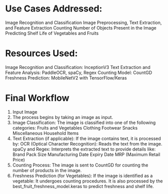 # Use Cases Addressed:
Image Recognition and Classification
Image Preprocessing, Text Extraction, and Feature Extraction
Counting Number of Objects Present in the Image
Predicting Shelf Life of Vegetables and Fruits

# Resources Used:
Image Recognition and Classification: InceptionV3
Text Extraction and Feature Analysis: PaddleOCR, spaCy, Regex
Counting Model: CountGD
Freshness Prediction: MobileNetV2 with TensorFlow/Keras

# Final Workflow
1. Input Image
2. The process begins by taking an image as input.
3. Image Classification:
  The image is classified into one of the following categories:
    Fruits and Vegetables
    Clothing
    Footwear
    Snacks
    Miscellaneous Household Items
4. Text Extraction (if applicable):
  If the image contains text, it is processed by:
  OCR (Optical Character Recognition): Reads the text from the image.
  spaCy and Regex: Interprets the extracted text to provide details like:
    Brand
    Pack Size
    Manufacturing Date
    Expiry Date
    MRP (Maximum Retail Price)
5. Counting Process:
  The image is sent to CountGD for counting the number of products in the image.
6. Freshness Prediction (for Vegetables):
  If the image is identified as a vegetable:
    It undergoes counting procedures.
    It is also processed by the best_fruit_freshness_model.keras to predict
    freshness and shelf life.

